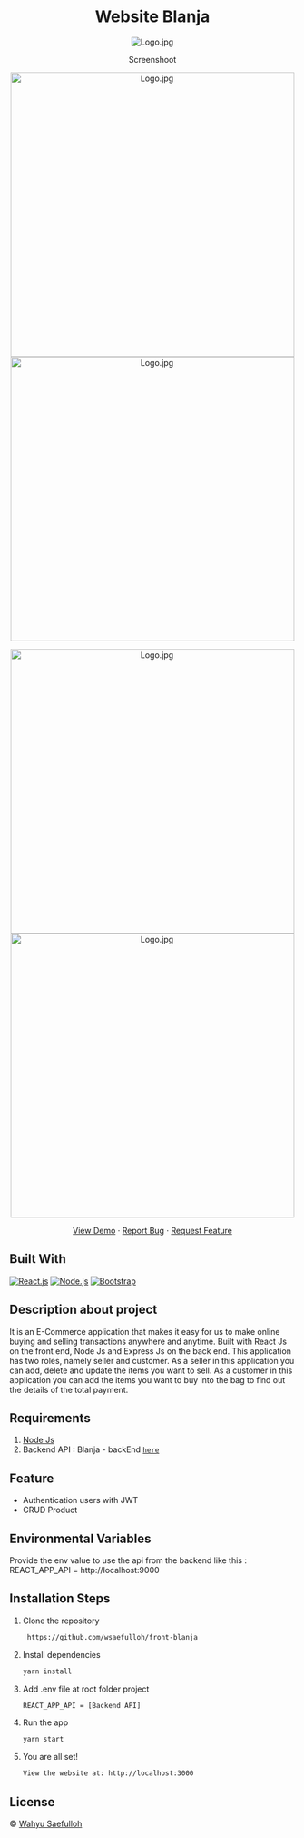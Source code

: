 <h1 align="center">Website Blanja</h1>
<p align="center"><img src="https://res.cloudinary.com/calvin-cloud/image/upload/v1627004541/Front%20End/logo_blanja_jtyc2a.svg" alt="Logo.jpg" /></p>
<p align="center">
    Screenshoot
</p>
<p align="center">
  <img src="https://res.cloudinary.com/dyli6i0pw/image/upload/v1631290246/SS-Blanja-1_qbgbng.png" width="500px" alt="Logo.jpg" />
  <img src="https://res.cloudinary.com/dyli6i0pw/image/upload/v1631290258/SS-Blanja-4_w3avnm.png" width="500px" alt="Logo.jpg" />
</p>
<p align="center">
  <img src="https://res.cloudinary.com/dyli6i0pw/image/upload/v1631290263/SS-Blanja-2_wz00yf.png" width="500px" alt="Logo.jpg" />
  <img src="https://res.cloudinary.com/dyli6i0pw/image/upload/v1631290250/SS-Blanja-3_cpr4tk.png" width="500px" alt="Logo.jpg" />
</p>
<p align="center">
    <a href="https://adoring-bhabha-c2258e.netlify.app/" target="blank">View Demo</a>
  · <a href="https://github.com/wsaefulloh/front-blanja/issues">Report Bug</a>
  · <a href="https://github.com/wsaefulloh/front-blanja/pulls">Request Feature</a>
</p>


## Built With

[![React.js](https://img.shields.io/badge/React.js-4.x-orange.svg?style=rounded-square)](https://reactjs.org/)
[![Node.js](https://img.shields.io/badge/Node.js-v.12.13-green.svg?style=rounded-square)](https://nodejs.org/)
[![Bootstrap](https://img.shields.io/badge/Bootstrap-v4.6.x-blue)](https://github.com/react-bootstrap/react-bootstrap)


## Description about project
It is an E-Commerce application that makes it easy for us to make online buying and selling transactions anywhere and anytime. Built with React Js on the front end, Node Js and Express Js on the back end. This application has two roles, namely seller and customer. As a seller in this application you can add, delete and update the items you want to sell. As a customer in this application you can add the items you want to buy into the bag to find out the details of the total payment.


## Requirements

1. <a href="https://nodejs.org/en/download/">Node Js</a>
2. Backend API : Blanja - backEnd [`here`](https://github.com/wsaefulloh/back-blanja)


## Feature
- Authentication users with JWT
- CRUD Product


## Environmental Variables
Provide the env value to use the api from the backend like this : 
REACT_APP_API = http://localhost:9000


## Installation Steps

1. Clone the repository

   ```bash
    https://github.com/wsaefulloh/front-blanja
    ```

2. Install dependencies

   ```bash
   yarn install
   ```

3. Add .env file at root folder project

   ```sh
   REACT_APP_API = [Backend API]
   ```

4. Run the app

   ```bash
   yarn start
   ```

5. You are all set!

   ```bash
   View the website at: http://localhost:3000
   ```


## License

© [Wahyu Saefulloh](https://github.com/wsaefulloh/)
